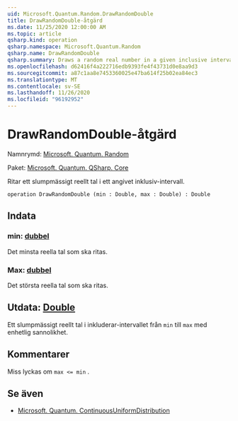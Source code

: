```yaml
---
uid: Microsoft.Quantum.Random.DrawRandomDouble
title: DrawRandomDouble-åtgärd
ms.date: 11/25/2020 12:00:00 AM
ms.topic: article
qsharp.kind: operation
qsharp.namespace: Microsoft.Quantum.Random
qsharp.name: DrawRandomDouble
qsharp.summary: Draws a random real number in a given inclusive interval.
ms.openlocfilehash: d62416f4a222716edb9393fe4f43731d0e8aa9d3
ms.sourcegitcommit: a87c1aa8e7453360025e47ba614f25b02ea84ec3
ms.translationtype: MT
ms.contentlocale: sv-SE
ms.lasthandoff: 11/26/2020
ms.locfileid: "96192952"
---
```

# <a name="drawrandomdouble-operation"></a>DrawRandomDouble-åtgärd

Namnrymd: [Microsoft. Quantum. Random](xref:Microsoft.Quantum.Random)

Paket: [Microsoft. Quantum. QSharp. Core](https://nuget.org/packages/Microsoft.Quantum.QSharp.Core)


Ritar ett slumpmässigt reellt tal i ett angivet inklusiv-intervall.

```qsharp
operation DrawRandomDouble (min : Double, max : Double) : Double
```


## <a name="input"></a>Indata

### <a name="min--double"></a>min: [dubbel](xref:microsoft.quantum.lang-ref.double)

Det minsta reella tal som ska ritas.


### <a name="max--double"></a>Max: [dubbel](xref:microsoft.quantum.lang-ref.double)

Det största reella tal som ska ritas.



## <a name="output--double"></a>Utdata: [Double](xref:microsoft.quantum.lang-ref.double)

Ett slumpmässigt reellt tal i inkluderar-intervallet från `min` till `max` med enhetlig sannolikhet.

## <a name="remarks"></a>Kommentarer

Miss lyckas om `max <= min` .

## <a name="see-also"></a>Se även

- [Microsoft. Quantum. ContinuousUniformDistribution](xref:Microsoft.Quantum.ContinuousUniformDistribution)